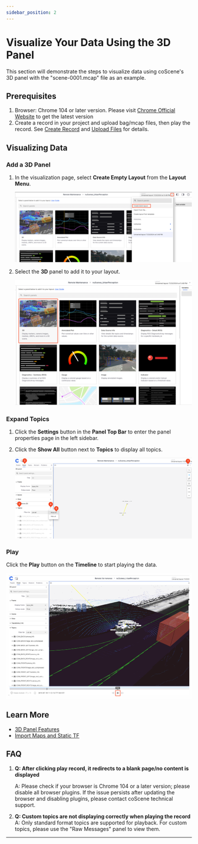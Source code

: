 ```yaml
---
sidebar_position: 2
---
```


# Visualize Your Data Using the 3D Panel

This section will demonstrate the steps to visualize data using coScene's 3D panel with the "scene-0001.mcap" file as an example.

## Prerequisites
1. Browser: Chrome 104 or later version. Please visit [Chrome Official Website](https://www.google.com/chrome/) to get the latest version
2. Create a record in your project and upload bag/mcap files, then play the record. See [Create Record](../collaboration/record/2-create-record.md) and [Upload Files](../collaboration/record/4-upload-files.md) for details.

## Visualizing Data
### Add a 3D Panel

1. In the visualization page, select **Create Empty Layout** from the **Layout Menu**.

   ![viz-3-2-Eng](./img/viz-3-2-Eng.png)

2. Select the **3D** panel to add it to your layout.

   ![viz-3-3-Eng](./img/viz-3-3-Eng.png)

### Expand Topics

1. Click the **Settings** button in the **Panel Top Bar** to enter the panel properties page in the left sidebar.
2. Click the **Show All** button next to **Topics** to display all topics.

   ![viz-3-4-Eng](./img/viz-3-4-Eng.png)

### Play

Click the **Play** button on the **Timeline** to start playing the data.

![viz-3-5-Eng](./img/viz-3-5-Eng.png)

## Learn More
- [3D Panel Features](./4-panel/2-3d-panel.md)
- [Import Maps and Static TF](../collaboration/record/5-manage-file.md)

## FAQ
1. **Q: After clicking play record, it redirects to a blank page/no content is displayed**

    A: Please check if your browser is Chrome 104 or a later version; please disable all browser plugins. If the issue persists after updating the browser and disabling plugins, please contact coScene technical support.

2. **Q: Custom topics are not displaying correctly when playing the record**
    A: Only standard format topics are supported for playback. For custom topics, please use the "Raw Messages" panel to view them.

---
